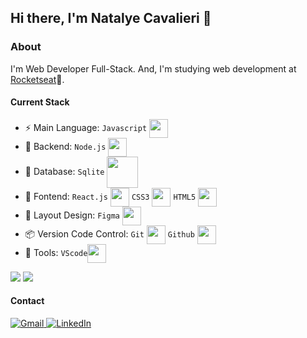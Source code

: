 ## Hi there, I'm Natalye Cavalieri 👋

### About
I'm Web Developer Full-Stack. And, I'm studying web development at [Rocketseat](https://www.rocketseat.com.br/)🚀.


#### Current Stack
- :zap: Main Language: `Javascript` <img align="center" height="30px" width="30px" src="https://cdn.jsdelivr.net/gh/devicons/devicon/icons/javascript/javascript-original.svg" />
- 📡 Backend: `Node.js` <img align="center" height="30px" width="30px" src="https://cdn.jsdelivr.net/gh/devicons/devicon/icons/nodejs/nodejs-original.svg" />
- 🏦 Database: `Sqlite` <img align="center" height="50px" width="50px" src="https://cdn.jsdelivr.net/gh/devicons/devicon/icons/sqlite/sqlite-original-wordmark.svg" />
- :tada: Fontend: `React.js` <img align="center" height="30px" width="30px" src="https://cdn.jsdelivr.net/gh/devicons/devicon/icons/react/react-original.svg" /> `CSS3` <img align="center" height="30px" width="30px" src="https://cdn.jsdelivr.net/gh/devicons/devicon/icons/css3/css3-original.svg" />    `HTML5` <img align="center" height="30px" width="30px"  src="https://cdn.jsdelivr.net/gh/devicons/devicon/icons/html5/html5-original.svg" />
- :art: Layout Design: `Figma` <img align="center" height="30px" width="30px" src="https://cdn.jsdelivr.net/gh/devicons/devicon/icons/figma/figma-original.svg" />
- :package: Version Code Control: `Git` <img align="center" height="30px" width="30px" src="https://cdn.jsdelivr.net/gh/devicons/devicon/icons/git/git-original.svg" /> `Github` <img align="center" height="30px" width="30px" src="https://cdn.jsdelivr.net/gh/devicons/devicon/icons/github/github-original.svg" />  
- :wrench: Tools: `VScode`<img align="center" height="30px" width="30px" src="https://cdn.jsdelivr.net/gh/devicons/devicon/icons/vscode/vscode-original.svg" />

<div>
<picture>
  <source
    srcset="https://github-readme-stats.vercel.app/api?username=NatalyeCavalieri&show_icons=true&theme=radical"
    media="(prefers-color-scheme: dark)"
  />
  <source
    srcset="https://github-readme-stats.vercel.app/api?username=NatalyeCavalieri&show_icons=true"
    media="(prefers-color-scheme: dark), (prefers-color-scheme: no-preference)"
  />
  <img src="https://github-readme-stats.vercel.app/api?username=NatalyeCavalieri&show_icons=true" />
  
</picture>

  <img src="https://github-readme-stats.vercel.app/api/top-langs/?username=NatalyeCavalieri&layout=compact&theme=radical" />
  
#### Contact
<a href="mailto:cavalieridev@gmail.com" target="_blank">
<img src="https://img.shields.io/badge/Gmail-D14836?style=for-the-badge&logo=gmail&logoColor=white" alt="Gmail">
</a>
<a href="https://www.linkedin.com/in/natalyecavalieri/">
  <img src="https://img.shields.io/badge/LinkedIn-0077B5?style=for-the-badge&logo=linkedin&logoColor=white" alt="LinkedIn" target="_blank">
</a>

 



